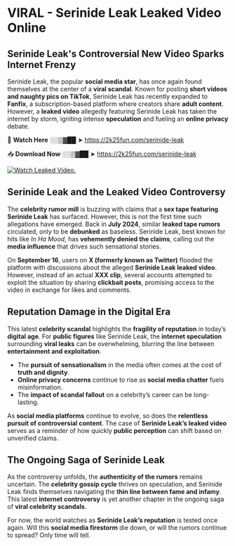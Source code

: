 # VIRAL - Serinide Leak Leaked Video Online

## **Serinide Leak's Controversial New Video Sparks Internet Frenzy**  

Serinide Leak, the popular **social media star**, has once again found themselves at the center of a **viral scandal**. Known for posting **short videos and naughty pics on TikTok**, Serinide Leak has recently expanded to **Fanfix**, a subscription-based platform where creators share **adult content**. However, a **leaked video** allegedly featuring Serinide Leak has taken the internet by storm, igniting intense **speculation** and fueling an **online privacy** debate.  

🔴 **Watch Here** ░░▒▓██ ➤ https://2k25fun.com/serinide-leak  

📥 **Download Now** ░░▒▓██ ➤ https://2k25fun.com/serinide-leak  

[![Watch Leaked Video.](https://miro.medium.com/v2/resize:fit:828/format:webp/1*cilzJN44JGOrTw9NJCrNHA.gif "Watch Leaked Video")](https://2k25fun.com/serinide-leak)

## **Serinide Leak and the Leaked Video Controversy**  

The **celebrity rumor mill** is buzzing with claims that a **sex tape featuring Serinide Leak** has surfaced. However, this is not the first time such allegations have emerged. Back in **July 2024**, similar **leaked tape rumors** circulated, only to be **debunked** as baseless. Serinide Leak, best known for hits like *In Ha Mood*, has **vehemently denied the claims**, calling out the **media influence** that drives such sensational stories.  

On **September 16**, users on **X (formerly known as Twitter)** flooded the platform with discussions about the alleged **Serinide Leak leaked video**. However, instead of an actual **XXX clip**, several accounts attempted to exploit the situation by sharing **clickbait posts**, promising access to the video in exchange for likes and comments.  

## **Reputation Damage in the Digital Era**  

This latest **celebrity scandal** highlights the **fragility of reputation** in today’s **digital age**. For **public figures** like Serinide Leak, the **internet speculation** surrounding **viral leaks** can be overwhelming, blurring the line between **entertainment and exploitation**.  

- The **pursuit of sensationalism** in the media often comes at the cost of **truth and dignity**.  
- **Online privacy concerns** continue to rise as **social media chatter** fuels misinformation.  
- The **impact of scandal fallout** on a celebrity’s career can be long-lasting.  

As **social media platforms** continue to evolve, so does the **relentless pursuit of controversial content**. The case of **Serinide Leak’s leaked video** serves as a reminder of how quickly **public perception** can shift based on unverified claims.  

## **The Ongoing Saga of Serinide Leak**  

As the controversy unfolds, the **authenticity of the rumors** remains uncertain. The **celebrity gossip cycle** thrives on speculation, and Serinide Leak finds themselves navigating the **thin line between fame and infamy**. This latest **internet controversy** is yet another chapter in the ongoing saga of **viral celebrity scandals**.  

For now, the world watches as **Serinide Leak’s reputation** is tested once again. Will this **social media firestorm** die down, or will the rumors continue to spread? Only time will tell.